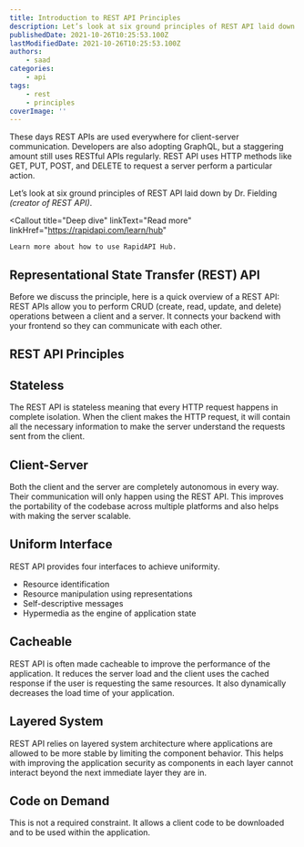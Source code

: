 ```yaml
---
title: Introduction to REST API Principles
description: Let’s look at six ground principles of REST API laid down by Dr. Fielding (creator of REST API).
publishedDate: 2021-10-26T10:25:53.100Z
lastModifiedDate: 2021-10-26T10:25:53.100Z
authors:
    - saad
categories:
    - api
tags:
    - rest
    - principles
coverImage: ''
---
```


<Lead>

These days REST APIs are used everywhere for client-server communication. Developers are also adopting GraphQL, but a staggering amount still uses RESTful APIs regularly. REST API uses HTTP methods like GET, PUT, POST, and DELETE to request a server perform a particular action.

</Lead>

Let’s look at six ground principles of REST API laid down by Dr. Fielding _(creator of REST API)_.

<Callout
	title="Deep dive"
	linkText="Read more"
	linkHref="https://rapidapi.com/learn/hub"
>
	Learn more about how to use RapidAPI Hub.
</Callout>

## Representational State Transfer (REST) API

Before we discuss the principle, here is a quick overview of a REST API: REST APIs allow you to perform CRUD (create, read, update, and delete) operations between a client and a server. It connects your backend with your frontend so they can communicate with each other.

## REST API Principles

## Stateless

The REST API is stateless meaning that every HTTP request happens in complete isolation. When the client makes the HTTP request, it will contain all the necessary information to make the server understand the requests sent from the client.

## Client-Server

Both the client and the server are completely autonomous in every way. Their communication will only happen using the REST API. This improves the portability of the codebase across multiple platforms and also helps with making the server scalable.

## Uniform Interface

REST API provides four interfaces to achieve uniformity.

-   Resource identification
-   Resource manipulation using representations
-   Self-descriptive messages
-   Hypermedia as the engine of application state

## Cacheable

REST API is often made cacheable to improve the performance of the application. It reduces the server load and the client uses the cached response if the user is requesting the same resources. It also dynamically decreases the load time of your application.

## Layered System

REST API relies on layered system architecture where applications are allowed to be more stable by limiting the component behavior. This helps with improving the application security as components in each layer cannot interact beyond the next immediate layer they are in.

## Code on Demand

This is not a required constraint. It allows a client code to be downloaded and to be used within the application.
